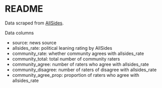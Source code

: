# README

Data scraped from [AllSides](https://www.allsides.com/media-bias/media-bias-ratings?field_featured_bias_rating_value=All&field_news_source_type_tid%5B1%5D=1&field_news_source_type_tid%5B2%5D=2&field_news_source_type_tid%5B3%5D=3&field_news_source_type_tid%5B4%5D=4&field_news_bias_nid_1%5B1%5D=1&field_news_bias_nid_1%5B2%5D=2&field_news_bias_nid_1%5B3%5D=3&title=). 

Data columns

- source: news source
- allsides_rate: political leaning rating by AllSides
- community_rate: whether community agrees with allsides_rate
- community_total: total number of community raters
- community_agree: number of raters who agree with allsides_rate
- community_disagree: number of raters of disagree with allsides_rate
- community_agree_prop: proportion of raters who agree with allsides_rate